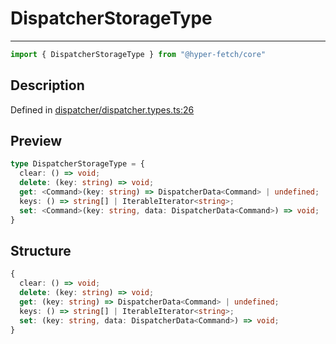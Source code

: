 

# DispatcherStorageType

<div class="api-docs__separator" data-reactroot="">

---

</div><div class="api-docs__import" data-reactroot="">

```ts
import { DispatcherStorageType } from "@hyper-fetch/core"
```

</div><div class="api-docs__section">

## Description

</div><div class="api-docs__description"><span class="api-docs__do-not-parse">



</span></div><p class="api-docs__definition">

Defined in [dispatcher/dispatcher.types.ts:26](https://github.com/BetterTyped/hyper-fetch/blob/6c3eaa91/packages/core/src/dispatcher/dispatcher.types.ts#L26)

</p><div class="api-docs__section">

## Preview

</div><div class="api-docs__preview type">

```ts
type DispatcherStorageType = {
  clear: () => void; 
  delete: (key: string) => void; 
  get: <Command>(key: string) => DispatcherData<Command> | undefined; 
  keys: () => string[] | IterableIterator<string>; 
  set: <Command>(key: string, data: DispatcherData<Command>) => void; 
}
```

</div><div class="api-docs__section">

## Structure

</div><div class="api-docs__returns">

```ts
{
  clear: () => void;
  delete: (key: string) => void;
  get: (key: string) => DispatcherData<Command> | undefined;
  keys: () => string[] | IterableIterator<string>;
  set: (key: string, data: DispatcherData<Command>) => void;
}
```

</div>
